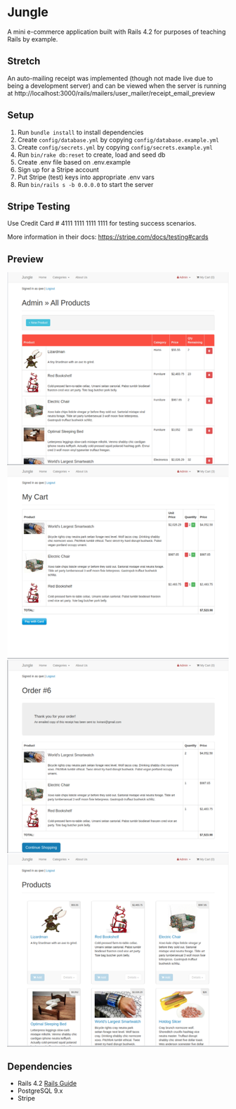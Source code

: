 # Jungle

A mini e-commerce application built with Rails 4.2 for purposes of teaching Rails by example.

## Stretch
An auto-mailing receipt was implemented (though not made live due to being a development server) and can be viewed when the server is running at http://localhost:3000/rails/mailers/user_mailer/receipt_email_preview

## Setup

1. Run `bundle install` to install dependencies
2. Create `config/database.yml` by copying `config/database.example.yml`
3. Create `config/secrets.yml` by copying `config/secrets.example.yml`
4. Run `bin/rake db:reset` to create, load and seed db
5. Create .env file based on .env.example
6. Sign up for a Stripe account
7. Put Stripe (test) keys into appropriate .env vars
8. Run `bin/rails s -b 0.0.0.0` to start the server

## Stripe Testing

Use Credit Card # 4111 1111 1111 1111 for testing success scenarios.

More information in their docs: <https://stripe.com/docs/testing#cards>


## Preview
!["Admin Products Dashboard"](https://github.com/Ibirn/jungle/blob/master/docs/adminproducts.png)
!["Cart"](https://github.com/Ibirn/jungle/blob/master/docs/cart.png)
!["Confirmed Order"](https://github.com/Ibirn/jungle/blob/master/docs/orderscreen.png)
!["Splash Page"](https://github.com/Ibirn/jungle/blob/master/docs/productsplash.png)


## Dependencies

* Rails 4.2 [Rails Guide](http://guides.rubyonrails.org/v4.2/)
* PostgreSQL 9.x
* Stripe
